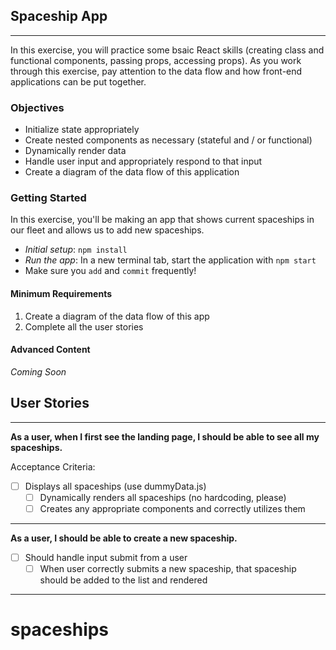## Spaceship App
---
In this exercise, you will practice some bsaic React skills (creating class and functional components, passing props, accessing props). As you work through this exercise, pay attention to the data flow and how front-end applications can be put together.

### Objectives
* Initialize state appropriately
* Create nested components as necessary (stateful and / or functional)
* Dynamically render data
* Handle user input and appropriately respond to that input
* Create a diagram of the data flow of this application

### Getting Started
In this exercise, you'll be making an app that shows current spaceships in our fleet and allows us to add new spaceships.
* _Initial setup_: `npm install`
* _Run the app_: In a new terminal tab, start the application with `npm start`
* Make sure you `add` and `commit` frequently!

#### Minimum Requirements
1. Create a diagram of the data flow of this app
2. Complete all the user stories

#### Advanced Content
_Coming Soon_

## User Stories
---

**As a user, when I first see the landing page, I should be able to see all my spaceships.**

Acceptance Criteria:
- [ ] Displays all spaceships (use dummyData.js)
  - [ ] Dynamically renders all spaceships (no hardcoding, please)
  - [ ] Creates any appropriate components and correctly utilizes them

---------------------------------

**As a user, I should be able to create a new spaceship.**
- [ ] Should handle input submit from a user
  - [ ] When user correctly submits a new spaceship, that spaceship should be added to the list and rendered

---------------------------------
# spaceships
